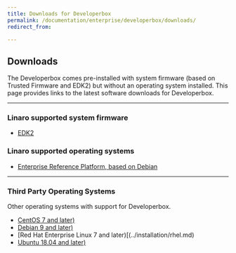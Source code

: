 ```yaml
---
title: Downloads for Developerbox
permalink: /documentation/enterprise/developerbox/downloads/
redirect_from:

---
```

## Downloads

The Developerbox comes pre-installed with system firmware (based on 
Trusted Firmware and EDK2) but without an operating system installed.
This page provides links to the latest software downloads for
Developerbox.

***

### Linaro supported system firmware

 * [EDK2](edk2.md)

### Linaro supported operating systems

 * [Enterprise Reference Platform, based on Debian](debian.md)
 
***

### Third Party Operating Systems

Other operating systems with support for Developerbox.

 * [CentOS 7 and later)](../installation/centos.md)
 * [Debian 9 and later)](../installation/debian.md)
 * [Red Hat Enterprise Linux 7 and later)[(../installation/rhel.md)
 * [Ubuntu 18.04 and later)](../installation/ubuntu.md)
